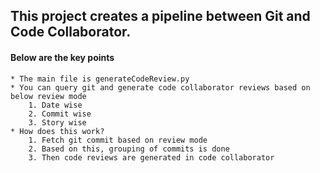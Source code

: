 ## This project creates a pipeline between Git and Code Collaborator.

#### Below are the key points
    * The main file is generateCodeReview.py
    * You can query git and generate code collaborator reviews based on below review mode
        1. Date wise
        2. Commit wise
        3. Story wise
    * How does this work?
        1. Fetch git commit based on review mode
        2. Based on this, grouping of commits is done
        3. Then code reviews are generated in code collaborator
